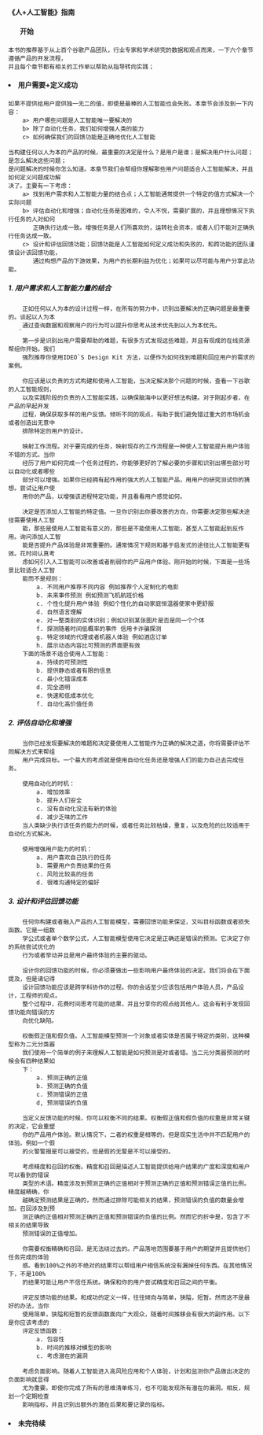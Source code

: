 #### 《人+人工智能》指南

#### <ol> 开始

```text
本书的推荐基于从上百个谷歌产品团队，行业专家和学术研究的数据和观点而来，一下六个章节遵循产品的开发流程，
并且每个章节都有相关的工作单以帮助从指导转向实践；
```

#### <li> 用户需要+定义成功

```text
如果不提供给用户提供独一无二的值，即使是最棒的人工智能也会失败。本章节会涉及到一下内容：
    a> 用户哪些问题是人工智能唯一要解决的
    b> 除了自动化任务，我们如何增强人类的能力
    c> 如何确保我们的回馈功能是正确地优化人工智能

当构建任何以人为本的产品的时候，最重要的决定是什么？是用户是谁；是解决用户什么问题；是怎么解决这些问题；
是问题解决的时候你怎么知道。本章节我们会帮组你理解那些用户问题适合人工智能解决，并且如何定义问题成功解
决了。主要有一下考虑：
    a> 找到用户需求和人工智能力量的结合点；人工智能通常提供一个特定的值方式解决一个实际问题
    b> 评估自动化和增强；自动化任务是困难的，令人不悦，需要扩展的，并且理想情况下执行任务的人对如何
       正确执行达成一致。增强任务是人们所喜欢的，运转社会资本，或者人们不能对正确执行任务达成一致。
    c> 设计和评估回馈功能；回馈功能是人工智能如何定义成功和失败的，和跨功能的团队谨慎设计该回馈功能，
       通过构想产品的下游效果，为用户的长期利益为优化；如果可以尽可能与用户分享此功能。
```

##### 1. 用户需求和人工智能力量的结合
        正如任何以人为本的设计过程一样，在所有的努力中，识别出要解决的正确问题是最重要的。谈起以人为本  
        通过查询数据和观察用户的行为可以提升你思考从技术优先到以人为本优先。
       `
        第一步是识别出用户需要帮助的难题，有很多方式发现这些难题，并且有现成的在线资源帮组你开始。我们  
        强烈推荐你使用IDEO`S Design Kit 方法，以便作为如何找到难题和回应用户的需求的案例。  
        
        你应该是以负责的方式构建和使用人工智能，当决定解决那个问题的时候，查看一下谷歌的人工智能规则，  
        以及实践阶段的负责的人工智能实践，以确保脑海中以更好想法构建。对于刚起步者，在产品的早起开发  
        过程，确保获取多样的用户反馈。倾听不同的观点，有助于我们避免错过重大的市场机会或者创造出无意中 
        排除特定的用户的设计。  
        
        映射工作流程。对于要完成的任务，映射现存的工作流程是一种使人工智能提升用户体验不错的方式。当你  
        经历了用户如何完成一个任务过程的，你能够更好的了解必要的步骤和识别出哪些部分可以自动化或者哪些  
        部分可以增强。如果你已经拥有起作用的强大的人工智能产品，用用户的研究测试你的猜想。尝试让用户使  
        用你的产品，以增强该进程特定功能，并且看看用户感觉如何。  
        
        决定是否添加人工智能的特定值。一旦你识别出你要改善的方向，你需要决定那些解决途径需要使用人工智  
        能，那些是使用人工智能有意义的，那些是不能使用人工智能，甚至人工智能起到反作用。询问添加人工智  
        能是否提升产品体验是非常重要的。通常情况下规则和基于启发式的途径比人工智能更有效。花时间认真考  
        虑如何引入人工智能可以改善或者削弱你的产品用户体验。刚开始的时候，下面是一些场景比较适合人工智  
        能而不是规则：
            a. 不同用户推荐不同内容 例如推荐个人定制化的电影
            b. 未来事件预测 例如预测飞机航班价格
            c. 个性化提升用户体验 例如个性化的自动家庭恒温器使家中更舒服
            d. 自然语言理解
            e. 对一整类别的实体识别；例如识别某张图片是否是同一个个体
            f. 探测随着时间低概率的事件 信用卡诈骗探测
            g. 特定领域的代理或者机器人体验 例如酒店订单
            h. 展示动态内容比可预测的界面更有效 
        下面的场景不适合使用人工智能：
            a. 持续的可预测性
            b. 提供静态或者有限的信息
            c. 最小化错误成本
            d. 完全透明
            e. 快速和低成本优化
            f. 自动化高价值任务        

##### 2. 评估自动化和增强  
        当你已经发现要解决的难题和决定要使用人工智能作为正确的解决之道，你将需要评估不同解决方式来帮组  
        用户完成目标。一个最大的考虑就是使用自动化任务还是增强人们的能力自己去完成任务。
        
        使用自动化的时机：
            a. 增加效率
            b. 提升人们安全
            c. 没有自动化没法有新的体验
            d. 减少乏味的工作
        当人类缺少执行该任务的能力的时候，或者任务比较枯燥，重复，以及危险的比较适用于自动化方式解决。
        
        使用增强用户能力的时机：
            a. 用户喜欢自己执行的任务
            b. 需要用户负责结果的任务
            c. 风险比较高的任务
            d. 很难沟通特定的偏好

##### 3. 设计和评估回馈功能
        任何你构建或者融入产品的人工智能模型，需要回馈功能来保证，又叫目标函数或者损失函数。它是一组数  
        学公式或者单个数学公式，人工智能模型使用它决定是正确还是错误的预测。它决定了你的系统尝试优化的  
        行为或者举动并且是用户最终体验的主要的驱动。  
        
        设计你的回馈功能的时候，你必须要做出一些影响用户最终体验的决定。我们将会在下面提及，但是请记得  
        设计回馈功能应该是跨学科协作的过程。你的会话至少应该包括用户体验人员，产品设计，工程师的观点。  
        整个过程中，花费时间思考可能的结果，并且分享你的观点给其他人。这会有利于发现回馈功能向错误的方  
        向优化缺陷。
        
        权衡假正值和假负值。人工智能模型预测一个对象或者实体是否属于特定的类别，这种模型称为二元分类器  
        我们使用一个简单的例子来理解人工智能是如何预测是对或者错。当二元分类器预测的时候会有四种结果如  
        下：
            a. 预测正确的正值
            b. 预测正确的负值
            c. 预测错误的正值
            d, 预测错误的负值
        
        当定义反馈功能的时候，你可以权衡不同的结果。权衡假正值和假负值的权重是非常关键的决定，它会重塑  
        你的产品用户体验。默认情况下，二者的权重是相等的，但是现实生活中并不匹配用户的体验。例如一个假  
        的火警警报是可以接受的，但是假的无警是不可以接受的。  
        
        考虑精度和召回的权衡。精度和召回是描述人工智能提供给用户结果的广度和深度和用户可以看到的错误
        类型的术语。精度涉及到预测正确的正值相对于预测正确的正值和预测错误正值的比例。精度越精确，你  
        越确定预测结果是正确的，然而通过排除可能相关的结果，预测错误的负值的数量会增加。召回涉及到预  
        测正确的正值相对预测正确的正值和预测错误的负值的比例。然而它的折中是，包含了不相关的结果导致  
        预测错误的正值增加。
        
        你需要权衡精确和召回，是无法绕过去的。产品落地范围要基于用户的期望并且提供他们任务完成的体验  
        感。看到100%之外的不绝对的结果可以帮组用户相信系统没有漏掉任何东西。在其他情况下，不是100%  
        的结果可能让用户不信任系统。确保和你的用户尝试精度和召回之间的平衡。  
        
        评定反馈功能的结果。和成功的定义一样，往往倾向与简单，狭隘，短暂。然而这不是最好的办法，当你
        使用简单，狭隘和短暂的反馈函数面向广大观众，随着时间推移会有很大的副作用。以下是你应该考虑的  
        评定反馈函数：
            a. 包容性
            b. 时间的推移对模型的影响
            c. 考虑潜在的漏洞
            
        考虑负面影响。随着人工智能进入高风险应用和个人体验，计划和监测你产品做出决定的负面影响就显得  
        尤为重要。即使你完成了所有的思维清单练习，也不可能发现所有潜在的漏洞。相反，规划一个定期检查
        影响指标，并且识别出额外的潜在后果和要记录的指标。
        
#### <li> 未完待续


